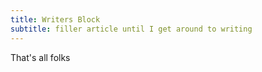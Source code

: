 ```yaml
---
title: Writers Block
subtitle: filler article until I get around to writing
---
```


That's all folks